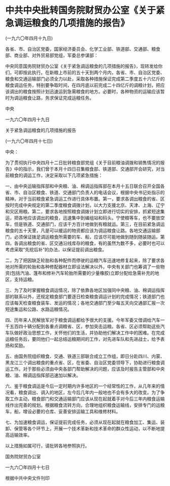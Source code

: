 # 中共中央批转国务院财贸办公室《关于紧急调运粮食的几项措施的报告》

(一九六〇年四月十九日) 

各省、市、自治区党委，国家经济委员会、化学工业部、铁道部、交通部、粮食部、商业部、对外贸易部党组，军委总参谋部： 

中央同意国务院财贸办公室《关于紧急调运粮食的几项措施的报告》，现转发给你们，可即按此执行。在新粮上市前的五十天到两个月内，各省、市、自治区党委、粮食和交通运输部门必须全力以赴，采取各种措施保证完成第二季度五十六亿斤的粮食调运任务，特别要争取时间，在四月底以前完成二十四亿斤的调粮计划，把应该调出的粮食按照计划迅速运到急需粮食的地方。必要时，各种物资的运输应该暂时为调运粮食让路，务求保证完成运粮任务。 

中央 

一九六〇年四月十九日 

关于紧急调运粮食的几项措施的报告 

(一九六〇年四月十七日) 

中央： 

为了贯彻执行中央四月十二日批转粮食部党组《关于目前粮油调拨和销售情况的报告》中的指示，我们曾于本月十四日召集粮食部、铁道部、交通部开会研究，对当前粮食的调运工作，决定采取以下几项紧急措施： 

一、由中央运输指挥部和中央粮、油、棉调运指挥部在本月十五日联合召开全国各省、市、自治区粮食、铁道、交通部门负责人的电话会议，根据中央书记处指示的精神，对于当前粮食紧急调运工作进行具体布置。第一，要求各调出粮食的省、区按时完成中央规定的第二季度粮食调拨计划，以大力支援北京、天津、上海、辽宁和灾区用粮。第二，要求各地按照粮食调拨计划立即进行切实的安排，抓紧短途集运，把各地应该调出的粮食，迅速集中到编组站和码头。宁使粮等车，也不要放空车，但是铁道、交通部门，应该千方百计地做到有粮就运。第三，在目前紧急调运粮食的五十天里，凡是可以缓运的物资都应该为调运粮食让路。各地交通运输部门，必须保证拨足调运粮食所需要的车、船，应该尽可能地做到随到随装随运。第四，各调出粮食的省、区交通沿线库存的粮食，有的虽然为数不多，必要时也可以考虑采取“先挖后补”的办法，以保证提前调出粮食。 

二，为了把因缺乏轮胎和各种配件而停驶的运粮汽车迅速地修复起来，除了要求各地对所需的轮胎和各种修配器材立即设法解决以外，中央有关部门也筹调了一些物资(包括汽油、篷布和修补汽车轮胎所需要的少量橡胶)立即分配给急需补充的地区，支持运粮。 

三、为了及时掌握粮食调运情况，除了依靠各地区加强同中央粮、油、棉调运指挥部的联系以外，还规定粮食部门要逐日检查粮食调运计划的完成情况；铁道部门也应该每天检查粮食装车、发运的情况；各地交通部门至少每五天向交通部汇报一次短途集运和公路、水路运粮情况。 

四、历年来人民解放军对于粮食调运都给予很大的支援。今年军委又借调给汽车一千五百四十辆分配到各重点调粮省、区，参加突击运粮。各省、区必须帮助这些汽车队做好政治思想工作，关怀他们的生活，并协助他们解决工作中的困难。在完成运粮任务后，要同他们一起总结运粮期间的工作，对先进车队和先进战士，给予表扬和奖励。 

五、由国务院组织粮食、交通、铁道三部联合成立工作组，即日分赴四川、内蒙、黑龙江三个调出粮食的重点省、区，在省委、自治区党委领导下，协助进行粮食调运工作。对于那些必须由中央各部门帮助解决的问题，应该及时报告主管部和中央粮、油、棉调运指挥部迅速加以解决。 

六、鉴于粮食调运是今后一定时期内许多地区的一个经常性的工作，从几年来的情况看，粮食调出、调入的地区，左今后几年内一般地也不会有多大的改变。为了争取工作主动，粮食部门和交通运输部门应该从现在起就着手对今后三年内粮食运输线作出完善的规划。根据粮食流转方向，合理地组织粮食运输线，安排专门的运粮车，船，增设必要的仓库、妥善安排运输工具和维修材料。 

七、为加速粮食调运，保证提前完成任务，必须从现在起就在粮食加工、集运、装卸、保管等各个环节上，开展一个技术革新和技术革命的群众性运动，以不断地提高运输效率。 

以上措施如属可行，请批转各地参照执行。 

国务院财贸办公室 

一九六〇年四月十七日 

根据中共中央文件刊印
